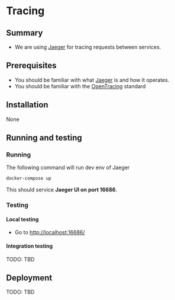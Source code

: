 
# Tracing

## Summary

- We are using [Jaeger](https://www.jaegertracing.io/) for tracing requests between services.

## Prerequisites

- You should be familiar with what [Jaeger](https://www.jaegertracing.io/) is and how it operates.
- You should be familiar with the [OpenTracing](https://opentracing.io/) standard

## Installation

None

## Running and testing

### Running

The following command will run dev env of Jaeger

```Bash
docker-compose up
```

This should service **Jaeger UI on port 16686**.

### Testing

#### Local testing

- Go to <http://localhost:16686/>

#### Integration testing

TODO: TBD

## Deployment

TODO: TBD
